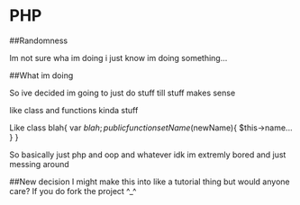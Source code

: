 # PHP

##Randomness

Im not sure wha im doing i just know im doing something...

##What im doing

So ive decided im going to just do stuff till stuff makes sense

like class and functions kinda stuff

Like class blah{
 var $blah;
 public function setName($newName){
  $this->name...
 }
}

So basically just php and oop and whatever idk im extremly bored and just messing around

##New decision
I might make this into like a tutorial thing but would anyone care? If you do fork the project ^_^
